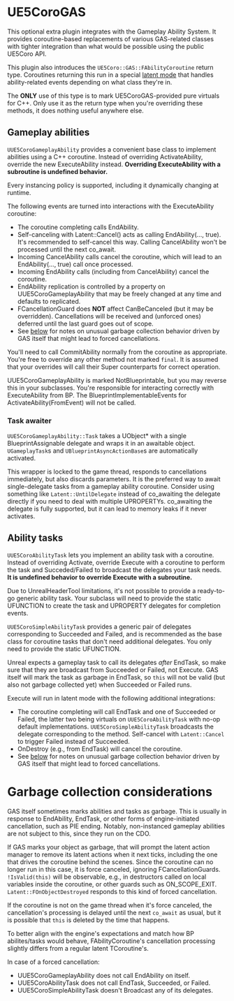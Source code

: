 # UE5CoroGAS

This optional extra plugin integrates with the Gameplay Ability System.
It provides coroutine-based replacements of various GAS-related classes with
tighter integration than what would be possible using the public UE5Coro API.

This plugin also introduces the `UE5Coro::GAS::FAbilityCoroutine` return type.
Coroutines returning this run in a special [latent mode](Async.md#latent-mode)
that handles ability-related events depending on what class they're in.

The **ONLY** use of this type is to mark UE5CoroGAS-provided pure virtuals for
C++.
Only use it as the return type when you're overriding these methods, it does
nothing useful anywhere else.

## Gameplay abilities

`UUE5CoroGameplayAbility` provides a convenient base class to implement
abilities using a C++ coroutine.
Instead of overriding ActivateAbility, override the new ExecuteAbility instead.
**Overriding ExecuteAbility with a subroutine is undefined behavior.**

Every instancing policy is supported, including it dynamically changing at
runtime.

The following events are turned into interactions with the ExecuteAbility
coroutine:

* The coroutine completing calls EndAbility.
* Self-canceling with Latent::Cancel() acts as calling EndAbility(..., true).
It's recommended to self-cancel this way.
Calling CancelAbility won't be processed until the next co_await.
* Incoming CancelAbility calls cancel the coroutine, which will lead to an
EndAbility(..., true) call once processed.
* Incoming EndAbility calls (including from CancelAbility) cancel the coroutine.
* EndAbility replication is controlled by a property on UUE5CoroGameplayAbility
that may be freely changed at any time and defaults to replicated.
* FCancellationGuard does **NOT** affect CanBeCanceled (but it may be overridden).
Cancellations will be received and (unforced ones) deferred until the last guard
goes out of scope.
* See [below](#garbage-collection-considerations) for notes on unusual garbage
collection behavior driven by GAS itself that might lead to forced cancellations.

You'll need to call CommitAbility normally from the coroutine as appropriate.
You're free to override any other method not marked `final`.
It is assumed that your overrides will call their Super counterparts for correct
operation.

UUE5CoroGameplayAbility is marked NotBlueprintable, but you may reverse this in
your subclasses.
You're responsible for interacting correctly with ExecuteAbility from BP.
The BlueprintImplementableEvents for ActivateAbility(FromEvent) will not be
called.

### Task awaiter

`UUE5CoroGameplayAbility::Task` takes a UObject* with a single
BlueprintAssignable delegate and wraps it in an awaitable object.
`UGameplayTask`s and `UBlueprintAsyncActionBase`s are automatically activated.

This wrapper is locked to the game thread, responds to cancellations
immediately, but also discards parameters.
It is the preferred way to await single-delegate tasks from a gameplay ability
coroutine.
Consider using something like `Latent::UntilDelegate` instead of co_awaiting the
delegate directly if you need to deal with multiple UPROPERTYs.
co_awaiting the delegate is fully supported, but it can lead to memory leaks if
it never activates.

## Ability tasks

`UUE5CoroAbilityTask` lets you implement an ability task with a coroutine.
Instead of overriding Activate, override Execute with a coroutine to perform the
task and Succeded/Failed to broadcast the delegates your task needs.<br>
**It is undefined behavior to override Execute with a subroutine.**

Due to UnrealHeaderTool limitations, it's not possible to provide a ready-to-go
generic ability task.
Your subclass will need to provide the static UFUNCTION to create the task and
UPROPERTY delegates for completion events.

`UUE5CoroSimpleAbilityTask` provides a generic pair of delegates corresponding
to Succeeded and Failed, and is recommended as the base class for coroutine
tasks that don't need additional delegates.
You only need to provide the static UFUNCTION.

Unreal expects a gameplay task to call its delegates _after_ EndTask, so make
sure that they are broadcast from Succeeded or Failed, not Execute.
GAS itself will mark the task as garbage in EndTask, so `this` will not be valid
(but also not garbage collected yet) when Succeeded or Failed runs.

Execute will run in latent mode with the following additional integrations:

* The coroutine completing will call EndTask and one of Succeeded or Failed,
the latter two being virtuals on `UUE5CoroAbilityTask` with no-op default
implementations.
`UUE5CoroSimpleAbilityTask` broadcasts the delegate corresponding to the method.
Self-cancel with `Latent::Cancel` to trigger Failed instead of Succeeded.
* OnDestroy (e.g., from EndTask) will cancel the coroutine.
* See [below](#garbage-collection-considerations) for notes on unusual garbage
collection behavior driven by GAS itself that might lead to forced cancellations.

# Garbage collection considerations

GAS itself sometimes marks abilities and tasks as garbage.
This is usually in response to EndAbility, EndTask, or other forms of
engine-initiated cancellation, such as PIE ending.
Notably, non-instanced gameplay abilities are not subject to this, since they
run on the CDO.

If GAS marks your object as garbage, that will prompt the latent action manager
to remove its latent actions when it next ticks, including the one that drives
the coroutine behind the scenes.
Since the coroutine can no longer run in this case, it is force canceled,
ignoring FCancellationGuards.
`!IsValid(this)` will be observable, e.g., in destructors called on local
variables inside the coroutine, or other guards such as ON_SCOPE_EXIT.
`Latent::FOnObjectDestroyed` responds to this kind of forced cancellation.

If the coroutine is not on the game thread when it's force canceled, the
cancellation's processing is delayed until the next `co_await` as usual, but it
is possible that `this` is deleted by the time that happens.

To better align with the engine's expectations and match how BP abilites/tasks
would behave, FAbilityCoroutine's cancellation processing slightly differs from
a regular latent TCoroutine's.

In case of a forced cancellation:
* UUE5CoroGameplayAbility does not call EndAbility on itself.
* UUE5CoroAbilityTask does not call EndTask, Succeeded, or Failed.
* UUE5CoroSimpleAbilityTask doesn't Broadcast any of its delegates.
